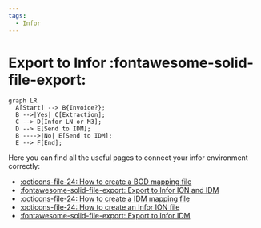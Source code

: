 ```yaml
---
tags:
  - Infor
---
```


# Export to Infor :fontawesome-solid-file-export:



``` mermaid
graph LR
  A[Start] --> B{Invoice?};
  B -->|Yes| C[Extraction];
  C --> D[Infor LN or M3];
  D --> E[Send to IDM];
  B ---->|No| E[Send to IDM];
  E --> F[End];
```



Here you can find all the useful pages to connect your infor environment correctly:

- [:octicons-file-24: How to create a BOD mapping file](/doc2/how-to-create-a-bod-mapping-file/)
- [:fontawesome-solid-file-export: Export to Infor ION and IDM](/doc2/infor-ion/)
- [:octicons-file-24: How to create a IDM mapping file](/doc2/how-to-create-a-idm-mapping-file/)
- [:octicons-file-24: How to create an Infor ION file](/doc2/create-a-infor-ion-file/)
- [:fontawesome-solid-file-export: Export to Infor IDM](/doc2/infor-idm/)
